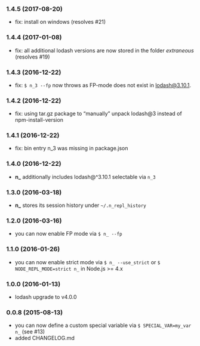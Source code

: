 ### 1.4.5 (2017-08-20)

* fix: install on windows (resolves #21)

### 1.4.4 (2017-01-08)

* fix: all additional lodash versions are now stored in the folder _extraneous_ (resolves #19)

### 1.4.3 (2016-12-22)

* fix: `$ n_3 --fp` now throws as FP-mode does not exist in lodash@3.10.1.

### 1.4.2 (2016-12-22)

* fix: using tar.gz package to “manually” unpack lodash@3 instead of npm-install-version

### 1.4.1 (2016-12-22)

* fix: bin entry n_3 was missing in package.json

### 1.4.0 (2016-12-22)

* **n_** additionally includes lodash@^3.10.1 selectable via `n_3`

### 1.3.0 (2016-03-18)

* **n_** stores its session history under `~/.n_repl_history`

### 1.2.0 (2016-03-16)

* you can now enable FP mode via `$ n_ --fp`

### 1.1.0 (2016-01-26)

* you can now enable strict mode via `$ n_ --use_strict` or `$ NODE_REPL_MODE=strict n_` in Node.js >= 4.x

### 1.0.0 (2016-01-13)

* lodash upgrade to v4.0.0

### 0.0.8 (2015-08-13)

* you can now define a custom special variable via `$ SPECIAL_VAR=my_var n_` (see #13)
* added CHANGELOG.md
